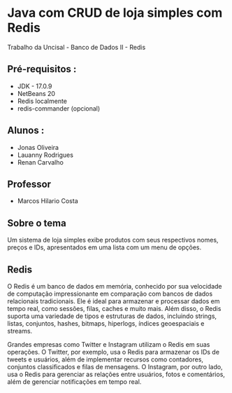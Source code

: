 # Java com CRUD de loja simples com Redis

Trabalho da Uncisal - Banco de Dados II - Redis 

## Pré-requisitos  :
- JDK - 17.0.9 
- NetBeans 20
- Redis localmente
- redis-commander (opcional)

## Alunos  :
- Jonas Oliveira
- Lauanny Rodrigues
- Renan Carvalho
  
## Professor
- Marcos Hilario Costa
  
## Sobre o tema
Um sistema de loja simples exibe produtos com seus respectivos nomes, preços e IDs, apresentados em uma lista com um menu de opções.

## Redis
O Redis é um banco de dados em memória, conhecido por sua velocidade de computação impressionante em comparação com bancos de dados relacionais tradicionais.
Ele é ideal para armazenar e processar dados em tempo real, como sessões, filas, caches e muito mais. 
Além disso, o Redis suporta uma variedade de tipos e estruturas de dados, incluindo strings, listas, conjuntos, hashes, bitmaps, hiperlogs, índices geoespaciais e streams.

Grandes empresas como Twitter e Instagram utilizam o Redis em suas operações. 
O Twitter, por exemplo, usa o Redis para armazenar os IDs de tweets e usuários, além de implementar recursos como contadores,
conjuntos classificados e filas de mensagens. O Instagram, por outro lado, usa o Redis para gerenciar as relações entre usuários, 
fotos e comentários, além de gerenciar notificações em tempo real.
